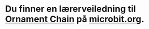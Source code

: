 # Du finner en lærerveiledning til [Ornament Chain](https://www.microbit.co.uk/blocks/lessons/ornament-chain/activity) på [microbit.org](https://www.microbit.co.uk/td/lessons/ornament-chain).
